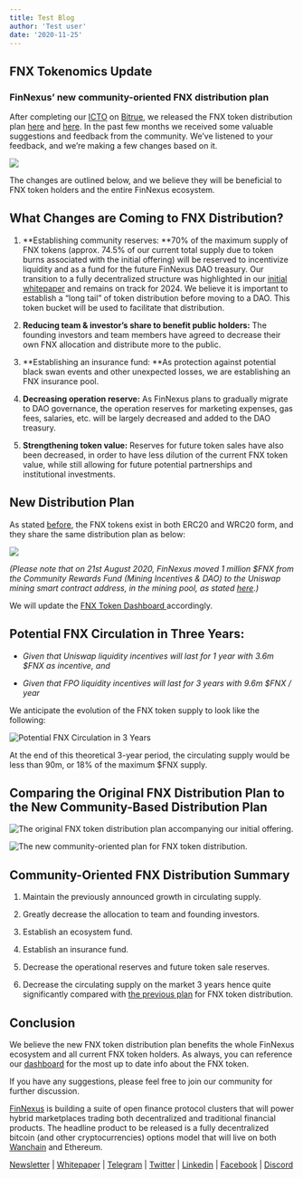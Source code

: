 ```yaml
---
title: Test Blog
author: 'Test user'
date: '2020-11-25'
--- 
```


## FNX Tokenomics Update

### FinNexus’ new community-oriented FNX distribution plan

After completing our [ICTO](https://medium.com/finnexus/deciphering-the-finnexus-token-offering-model-the-icto-6029dbe02610) on [Bitrue](http://bitrue.com/), we released the FNX token distribution plan [here](https://medium.com/finnexus/fnx-tokenomics-62c582807219) and [here](https://medium.com/finnexus/a-note-on-fnx-circulating-supply-7820d668224f). In the past few months we received some valuable suggestions and feedback from the community. We’ve listened to your feedback, and we’re making a few changes based on it.

![](https://cdn-images-1.medium.com/max/3136/1*lAi9OkdyxyA6gh2L5klQ9w.png)

The changes are outlined below, and we believe they will be beneficial to FNX token holders and the entire FinNexus ecosystem.

## What Changes are Coming to FNX Distribution?

 1. **Establishing community reserves:
**70% of the maximum supply of FNX tokens (approx. 74.5% of our current total supply due to token burns associated with the initial offering) will be reserved to incentivize liquidity and as a fund for the future FinNexus DAO treasury. Our transition to a fully decentralized structure was highlighted in our [initial whitepaper](https://finnexus.github.io/Pdfs/FinNexus_Whitepaper_en.pdf) and remains on track for 2024. We believe it is important to establish a “long tail” of token distribution before moving to a DAO. This token bucket will be used to facilitate that distribution.

 2. **Reducing team & investor’s share to benefit public holders:**
The founding investors and team members have agreed to decrease their own FNX allocation and distribute more to the public.

 3. **Establishing an insurance fund:
**As protection against potential black swan events and other unexpected losses, we are establishing an FNX insurance pool.

 4. **Decreasing operation reserve:**
As FinNexus plans to gradually migrate to DAO governance, the operation reserves for marketing expenses, gas fees, salaries, etc. will be largely decreased and added to the DAO treasury.

 5. **Strengthening token value:**
Reserves for future token sales have also been decreased, in order to have less dilution of the current FNX token value, while still allowing for future potential partnerships and institutional investments.

## New Distribution Plan

As stated [before](https://medium.com/finnexus/finnexus-moves-part-of-fnx-token-supply-to-ethereum-e21be8398db7), the FNX tokens exist in both ERC20 and WRC20 form, and they share the same distribution plan as below:

![](https://cdn-images-1.medium.com/max/2880/1*-Mi-XlMWYnR6NdWuVQtshg.png)

*(Please note that on 21st August 2020, FinNexus moved 1 million $FNX from the Community Rewards Fund (Mining Incentives & DAO) to the Uniswap mining smart contract address, in the mining pool, as stated [here](https://medium.com/finnexus/introducing-fnx-liquidity-mining-rewards-on-uniswap-24493fbe49d8).)*

We will update the [FNX Token Dashboard ](http://fnx.finnexus.io)accordingly.

## Potential FNX Circulation in Three Years:

* *Given that Uniswap liquidity incentives will last for 1 year with 3.6m $FNX as incentive, and*

* *Given that FPO liquidity incentives will last for 3 years with 9.6m $FNX / year*

We anticipate the evolution of the FNX token supply to look like the following:

![Potential FNX Circulation in 3 Years](https://cdn-images-1.medium.com/max/2584/1*a5FbB054p2CMHFCQBcrHxg.png)

At the end of this theoretical 3-year period, the circulating supply would be less than 90m, or 18% of the maximum $FNX supply.

## Comparing the Original FNX Distribution Plan to the New Community-Based Distribution Plan

![The original FNX token distribution plan accompanying our initial offering.](https://cdn-images-1.medium.com/max/2400/1*6zE_8Xe-VTZjK_wzmmRBTQ.png)

![The new community-oriented plan for FNX token distribution.](https://cdn-images-1.medium.com/max/2400/1*tl4MTkW2_bgnGioV2HHv7A.png)

## Community-Oriented FNX Distribution Summary

 1. Maintain the previously announced growth in circulating supply.

 2. Greatly decrease the allocation to team and founding investors.

 3. Establish an ecosystem fund.

 4. Establish an insurance fund.

 5. Decrease the operational reserves and future token sale reserves.

 6. Decrease the circulating supply on the market 3 years hence quite significantly compared with [the previous plan](https://medium.com/finnexus/a-note-on-fnx-circulating-supply-7820d668224f) for FNX token distribution.

## Conclusion

We believe the new FNX token distribution plan benefits the whole FinNexus ecosystem and all current FNX token holders. As always, you can reference our [dashboard](http://fnx.finnexus.io/) for the most up to date info about the FNX token.

If you have any suggestions, please feel free to join our community for further discussion.

[FinNexus](http://finnexus.io/) is building a suite of open finance protocol clusters that will power hybrid marketplaces trading both decentralized and traditional financial products. The headline product to be released is a fully decentralized bitcoin (and other cryptocurrencies) options model that will live on both [Wanchain](https://www.wanchain.org/) and Ethereum.

[Newsletter](https://mailchi.mp/9c15712d2bbf/finnexus-newsletter) | [Whitepaper](https://finnexus.github.io/Pdfs/FinNexus_Whitepaper_en.pdf) | [Telegram](https://t.me/FinNexusOfficial) | [Twitter](https://twitter.com/fin_nexus) | [Linkedin](https://www.linkedin.com/company/finnexus) | [Facebook](https://www.facebook.com/FinNexus) | [Discord](https://discord.com/invite/bCDMHN7)



